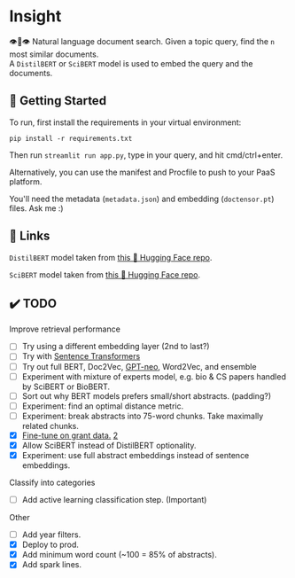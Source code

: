 # Insight
👁️👄👁️ Natural language document search. Given a topic query, find the `n` most similar documents.  
A `DistilBERT` or `SciBERT` model is used to embed the query and the documents.

## 🏡 Getting Started
To run, first install the requirements in your virtual environment:

`pip install -r requirements.txt`

Then run `streamlit run app.py`, type in your query, and hit cmd/ctrl+enter.

Alternatively, you can use the manifest and Procfile to push to your PaaS platform.

You'll need the metadata (`metadata.json`) and embedding (`doctensor.pt`) files. Ask me :)

## 🔗 Links

`DistilBERT` model taken from [this 🤗 Hugging Face repo](https://huggingface.co/distilbert-base-uncased).

`SciBERT` model taken from [this 🤗 Hugging Face repo](https://huggingface.co/allenai/scibert_scivocab_uncased).

## ✔️ TODO

Improve retrieval performance
- [ ] Try using a different embedding layer (2nd to last?)
- [ ] Try with [Sentence Transformers](https://github.com/UKPLab/sentence-transformers)
- [ ] Try out full BERT, Doc2Vec, [GPT-neo](https://huggingface.co/EleutherAI/gpt-neo-125M), Word2Vec, and ensemble
- [ ] Experiment with mixture of experts model, e.g. bio & CS papers handled by SciBERT or BioBERT.
- [ ] Sort out why BERT models prefers small/short abstracts. (padding?)
- [ ] Experiment: find an optimal distance metric.
- [ ] Experiment: break abstracts into 75-word chunks. Take maximally related chunks.
- [x] [Fine-tune on grant data.](https://github.com/huggingface/transformers/blob/master/examples/pytorch/language-modeling/run_mlm.py) [2](https://towardsdatascience.com/hugging-face-transformers-fine-tuning-distilbert-for-binary-classification-tasks-490f1d192379)
- [x] Allow SciBERT instead of DistilBERT optionality.
- [x] Experiment: use full abstract embeddings instead of sentence embeddings.

Classify into categories
- [ ] Add active learning classification step. (Important)

Other
- [ ] Add year filters.
- [x] Deploy to prod.
- [x] Add minimum word count (~100 = 85% of abstracts).
- [x] Add spark lines.